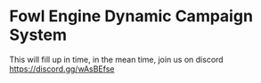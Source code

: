 # Fowl Engine Dynamic Campaign System

This will fill up in time, in the mean time, join us on discord
https://discord.gg/wAsBEfse
